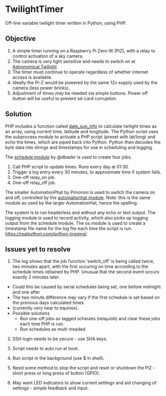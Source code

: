 # TwilightTimer
Off-line variable twilight timer written in Python, using PHP.

## Objective
1. A simple timer running on a Raspberry Pi Zero-W (PiZ), with a relay to control activation of a sky camera. 
2. The camera is very light sensitive and needs to switch on at [Astronomical Twilight](https://www.timeanddate.com/astronomy/different-types-twilight.html)
3. The timer must continue to operate regardless of whether internet access is available.
4. Ideally the Pi-Z would be powered by the same 12v supply used by the camera (less power bricks).
5. Adjustment of times *may* be needed via simple buttons. Power off button will be useful to prevent sd-card corruption.

## Solution
PHP includes a function called [date_sun_info](https://www.php.net/manual/en/function.date-sun-info.php) to calculate twilight times as an array, using current time, latitude and longitude. 
The Python script uses the subprocess module to activate a PHP script (preset with lat/long) and echo the times, which are piped back into Python.
Python then decodes the byte data into strings and timestamps for use in scheduling and logging.

The [schedule module](https://github.com/dbader/schedule) by @dbader is used to create four jobs.
 1. Call PHP script to update times. Runs every day at 01:30.
 2. Trigger a log entry every 30 minutes, to approximate time if system fails.
 3. One-off relay_on job.
 4. One-off relay_off job.

The smaller AutomationPhat by Pimoroni is used to switch the camera on and off, controlled by the [automationhat module](https://learn.pimoroni.com/tutorial/sandyj/getting-started-with-automation-hat-and-phat). Note: this is the same module as used by the larger AutomationHat, hence the spelling. 

The system is to run headerless and without any echo or text output. The logging module is used to record activity, which also picks up logging output from the schedule module. The os module is used to create a timestamp file name for the log file each time the script is run. https://realpython.com/python-logging/

## Issues yet to resolve
1. The log shows that the job function 'switch_off' is being called twice, two minutes apart, with the first occuring on time according to the schedule times obtained by PHP. Unusual that the second event occurs exactly 2 minutes later. 
* Could this be caused by serial schedules being set, one before midnight and one after
* The two minute difference may vary if the first schedule is set based on the previous days calculated times
* (currently very near to equinox).
* Possible solutions
  * Run one-off jobs as tagged scheules (relayJob) and clear these jobs each time PHP is run.
  * Run schedules as multi-treaded.

2. SSH login needs to be secure - use SHA keys.

3. Script needs to auto run at boot.

4. Run script in the background (use $ in shell).

5. Need some method to stop the script and reset or shutdown the PiZ - short press or long press of button (GPIO).

6. May want LED indicators to show current settings and aid changing of settings - simple feedback and input.
